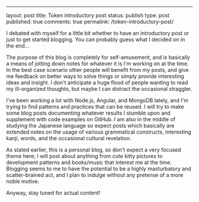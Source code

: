 ---
layout: post
title: Token introductory post
status: publish
type: post
published: true
comments: true
permalink: /token-introductory-post/

I debated with myself for a little bit whether to have an introductory post or just to get started blogging. You can probably guess what I decided on in the end...

The purpose of this blog is completely for self-amusement, and is basically a means of jotting down notes for whatever it is I'm working on at the   time. In the best case scenario other people will benefit from my posts, and give me feedback on better ways to solve things or simply provide interesting ideas and insight. I don't anticipate a huge flood of people wanting to read my ill-organized thoughts, but maybe I can distract the occasional straggler.

I've been working a lot with Node.js, Angular, and MongoDB lately, and I'm trying to find patterns and practices that can be reused. I will try to make some blog posts documenting whatever results I stumble upon and supplement with code examples on GitHub. I am also in the middle of studying the Japanese language so expect posts which basically are extended notes on the usage of various grammatical constructs, interesting kanji, words, and the occasional cultural revelation.

As stated earlier, this is a personal blog, so don't expect a very focused theme here; I will post about anything from cute kitty pictures to development patterns and books/music that interest me at the time. Blogging seems to me to have the potential to be a highly masturbatory and scatter-brained act, and I plan to indulge without any pretense of a more noble motive.

Anyway, stay tuned for actual content!
